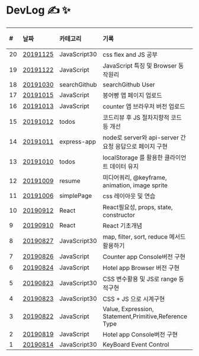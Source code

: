 # DevLog &#9997; &#10024;

| #   | 날짜                                                                              | 카테고리     | 기록                                                    | 비고 |
| :-- | :-------------------------------------------------------------------------------- | :----------- | :------------------------------------------------------ | :--- |
| 20 | [20191125](JavaScript30/) | JavaScript30 | css flex and JS 공부 | |
| 19 | [20191122](JavaScript/) | JavaScript | JavaScript 특징 및 Browser 동작원리 | | 
| 18  | [20191030](http://minsangkimme.github.io/DevLog/searchGithub/index.html)          | searchGithub | searchGithub User                                       |      |
| 17  | [20191015](https://minsangkimme.github.io/DevLog/JavaScript/FishBread/index.html) | JavaScript   | 붕어빵 앱 페이지 업로드                                 |      |
| 16  | [20191013](https://minsangkimme.github.io/DevLog/JavaScript/Counter/index.html)   | JavaScript   | counter 앱 브라우저 버전 업로드                         |      |
| 15  | [20191012](todos/index_code_review.js)                                            | todos        | 코드리뷰 후 JS 절차지향적 코드 등 개선                  |      |
| 14  | [20191011](express-app/)                                                          | express-app  | node로 server와 api-server 간 요청 응답으로 페이지 구현 |      |
| 13  | [20191010](https://minsangkimme.github.io/DevLog/todos/index.html)                | todos        | localStorage 를 활용한 클라이언트 데이터 유지           |      |
| 12  | [20191009](https://minsangkimme.github.io/DevLog/resume/public/index.html)        | resume       | 미디어쿼리, @keyframe, animation, image sprite          |      |
| 11  | [20191006](https://minsangkimme.github.io/DevLog/simplePage/index.html)           | simplePage   | css 레이아웃 및 연습                                    |      |
| 10  | [20190912](React/react02.md)                                                      | React        | React필요성, props, state, constructor                  |      |
| 9   | [20190910](React/react01.md)                                                      | React        | React 기초개념                                          |      |
| 8   | [20190827](JavaScript30/04/summary04.md)                                          | JavaScript30 | map, filter, sort, reduce 메서드 활용하기               |      |
| 7   | [20190826](JavaScript/Counter/counter-app.md)                                     | JavaScript   | Counter app Console버전 구현                            |      |
| 6   | [20190824](JavaScript/Hotel-browser/hotel-app.md)                                 | JavaScript   | Hotel app Browser 버전 구현                             |      |
| 5   | [20190823](JavaScript30/03/summary03.md)                                          | JavaScript30 | CSS 변수활용 및 JS로 range 동적구현                     |
| 4   | [20190823](JavaScript30/02/summary02.md)                                          | JavaScript30 | CSS + JS 으로 시계구현                                  |      |
| 3   | [20190822](JavaScript/Grammer.md)                                                 | JavaScript   | Value, Expression, Statement,Primitive,Reference Type   |      |
| 2   | [20190819](JavaScript/hotel-app.js)                                               | JavaScript   | Hotel app Console버전 구현                              |      |
| 1   | [20190814](JavaScript30/01/summary01.md)                                          | JavaScript30 | KeyBoard Event Control                                  |      |

